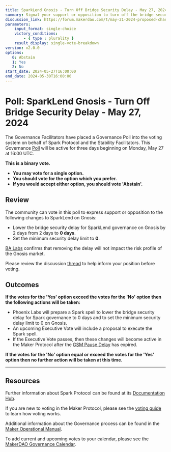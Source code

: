 ```yaml
---
title: SparkLend Gnosis - Turn Off Bridge Security Delay - May 27, 2024
summary: Signal your support or opposition to turn off the bridge security delay for SparkLend on Gnosis.
discussion_link: https://forum.makerdao.com/t/may-21-2024-proposed-changes-to-sparklend-for-upcoming-spell/24327
parameters:
    input_format: single-choice
    victory_conditions:
        - { type : plurality }
    result_display: single-vote-breakdown
version: v2.0.0
options:
   0: Abstain
   1: Yes
   2: No
start_date: 2024-05-27T16:00:00
end_date: 2024-05-30T16:00:00
---
```

# Poll: SparkLend Gnosis - Turn Off Bridge Security Delay  - May 27, 2024

The Governance Facilitators have placed a Governance Poll into the voting system on behalf of Spark Protocol and the Stability Facilitators. This Governance [Poll](https://manual.makerdao.com/governance/governance-cycle/weekly-governance-cycle#weekly-governance-cycle-definitions-mip16c1) will be active for three days beginning on Monday, May 27 at 16:00 UTC.

**This is a binary vote.**
- **You may vote for a single option.**
- **You should vote for the option which you prefer.**
- **If you would accept either option, you should vote 'Abstain'.**

## Review

The community can vote in this poll to express support or opposition to the following changes to SparkLend on Gnosis:

- Lower the bridge security delay for SparkLend governance on Gnosis by 2 days from 2 days to **0 days**.
- Set the minimum security delay limit to **0**.

[BA Labs](https://forum.makerdao.com/t/may-21-2024-proposed-changes-to-sparklend-for-upcoming-spell/24327/2) confirms that removing the delay will not impact the risk profile of the Gnosis market.

Please review the discussion [thread](https://forum.makerdao.com/t/may-21-2024-proposed-changes-to-sparklend-for-upcoming-spell/24327) to help inform your position before voting.

## Outcomes

**If the votes for the 'Yes' option exceed the votes for the 'No' option then the following actions will be taken:**

- Phoenix Labs will prepare a Spark spell to lower the bridge security delay for Spark governance to 0 days and to set the minimum security delay limit to 0 on Gnosis.
- An upcoming Executive Vote will include a proposal to execute the Spark spell.
- If the Executive Vote passes, then these changes will become active in the Maker Protocol after the [GSM Pause Delay](https://manual.makerdao.com/parameter-index/core/param-gsm-pause-delay) has expired.

**If the votes for the 'No' option equal or exceed the votes for the 'Yes' option then no further action will be taken at this time.**

---

## Resources

Further information about Spark Protocol can be found at its [Documentation Hub](https://docs.sparkprotocol.io/hub).

If you are new to voting in the Maker Protocol, please see the [voting guide](https://manual.makerdao.com/governance/voting-in-makerdao/on-chain-governance) to learn how voting works.

Additional information about the Governance process can be found in the [Maker Operational Manual](https://manual.makerdao.com).

To add current and upcoming votes to your calendar, please see the [MakerDAO Governance Calendar](https://manual.makerdao.com/makerdao/calendars/governance-calendar).
